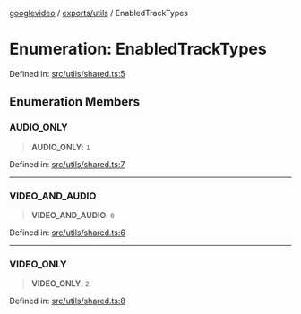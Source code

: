 [googlevideo](../../../README.md) / [exports/utils](../README.md) / EnabledTrackTypes

# Enumeration: EnabledTrackTypes

Defined in: [src/utils/shared.ts:5](https://github.com/LuanRT/googlevideo/blob/dbf946453f309f019ca5c8a163ede31e16e7831d/src/utils/shared.ts#L5)

## Enumeration Members

### AUDIO\_ONLY

> **AUDIO\_ONLY**: `1`

Defined in: [src/utils/shared.ts:7](https://github.com/LuanRT/googlevideo/blob/dbf946453f309f019ca5c8a163ede31e16e7831d/src/utils/shared.ts#L7)

***

### VIDEO\_AND\_AUDIO

> **VIDEO\_AND\_AUDIO**: `0`

Defined in: [src/utils/shared.ts:6](https://github.com/LuanRT/googlevideo/blob/dbf946453f309f019ca5c8a163ede31e16e7831d/src/utils/shared.ts#L6)

***

### VIDEO\_ONLY

> **VIDEO\_ONLY**: `2`

Defined in: [src/utils/shared.ts:8](https://github.com/LuanRT/googlevideo/blob/dbf946453f309f019ca5c8a163ede31e16e7831d/src/utils/shared.ts#L8)
